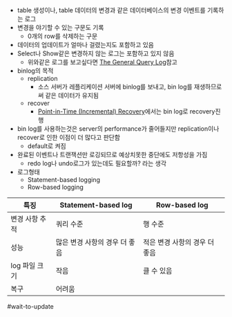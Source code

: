 - table 생성이나, table 데이터의 변경과 같은 데이터베이스의 변경 이벤트를 기록하는 로그
- 변경을 야기할 수 있는 구문도 기록
	- 0개의 row를 삭제하는 구문
- 데이터의 업데이트가 얼마나 걸렸는지도 포함하고 있음
- Select나 Show같은 변경하지 않는 로그는 포함하고 있지 않음
	- 위와같은 로그를 보고싶다면 [The General Query Log](https://dev.mysql.com/doc/refman/8.0/en/query-log.html "5.4.3 The General Query Log")참고
- binlog의 목적
	- replication
		- 소스 서버가 레플리케이션 서버에 binlog를 보내고, bin log를 재생하므로써 같은 데이터가 유지됨
	- recover
		- [Point-in-Time (Incremental) Recovery](https://dev.mysql.com/doc/refman/8.0/en/point-in-time-recovery.html "7.5 Point-in-Time (Incremental) Recovery")에서는 bin log로 recovery진행
- bin log를 사용하는것은 server의 performance가 줄어들지만 replication이나 recover로 인한 이점이 더 많다고 판단함
	- default로 켜짐
- 완료된 이벤트나 트랜잭션만 로깅되므로 예상치못한 중단에도 저항성을 가짐
	- redo log나 undo로그가 있는데도 필요할까? 라는 생각
- 로그형태
	- Statement-based logging
	- Row-based logging

|특징|Statement-based log|Row-based log|
|-------|---------|-----|
|변경 사항 추적|쿼리 수준|행 수준|
|성능|많은 변경 사항의 경우 더 좋음|적은 변경 사항의 경우 더 좋음|
|log 파일 크기|작음|클 수 있음|
|복구|어려움|



#wait-to-update